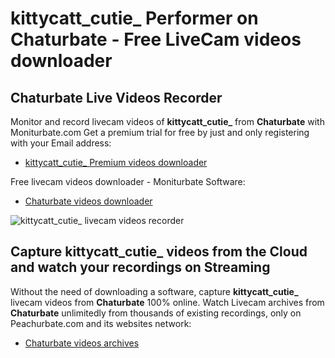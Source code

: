 # kittycatt_cutie_ Performer on Chaturbate - Free LiveCam videos downloader

## Chaturbate Live Videos Recorder

Monitor and record livecam videos of **kittycatt_cutie_** from **Chaturbate** with Moniturbate.com
Get a premium trial for free by just and only registering with your Email address:
* [kittycatt_cutie_ Premium videos downloader](https://moniturbate.com/request-demo-licence-key.html)

Free livecam videos downloader - Moniturbate Software:
* [Chaturbate videos downloader](https://moniturbate.com/moniturbate-download-software.html)

![kittycatt_cutie_ livecam videos recorder](https://peachurnet.com/templates/moniturbate-software.png)


## Capture kittycatt_cutie_ videos from the Cloud and watch your recordings on Streaming

Without the need of downloading a software, capture **kittycatt_cutie_** livecam videos from **Chaturbate** 100% online.
Watch Livecam archives from **Chaturbate** unlimitedly from thousands of existing recordings, only on Peachurbate.com and its websites network:
* [Chaturbate videos archives](https://peachurnet.com/)
